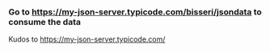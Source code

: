 ### Go to https://my-json-server.typicode.com/bisseri/jsondata to consume  the data
Kudos to https://my-json-server.typicode.com/
